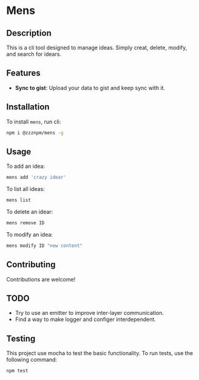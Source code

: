 # Mens

## Description
This is a cli tool designed to manage ideas. Simply creat, delete, modify, and search for idears.

## Features
- **Sync to gist**: Upload your data to gist and keep sync with it.

## Installation
To install `mens`, run cli:

```bash
npm i @zzznpm/mens -g
```

## Usage
To add an idea:

```bash
mens add 'crazy idear'
```

To list all ideas: 

```bash
mens list
```

To delete an idear:

```bash
mens remove ID
```

To modify an idea:
```bash
mens modify ID "new content"
```

## Contributing
Contributions are welcome! 

## TODO
- Try to use an emitter to improve inter-layer communication.
- Find a way to make logger and configer interdependent.

## Testing
This project use mocha to test the basic functionality. To run tests, use the following command:

```bash
npm test
```
